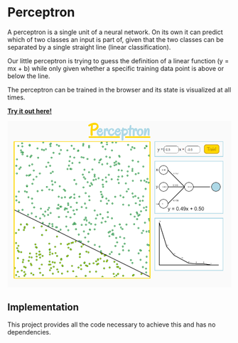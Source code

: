 # Perceptron

A perceptron is a single unit of a neural network. On its own it can predict which of
two classes an input is part of, given that the two classes can be separated by a 
single straight line (linear classification).

Our little perceptron is trying to guess the definition of a linear function
(y = mx + b) while only given whether a specific training data point is above or
below the line.

The perceptron can be trained in the browser and its state is visualized at all times.

[**Try it out here!**](https://jbrems.github.io/perceptron/)

![Perceptron demo image](demo.png)

## Implementation

This project provides all the code necessary to achieve this and has no dependencies.